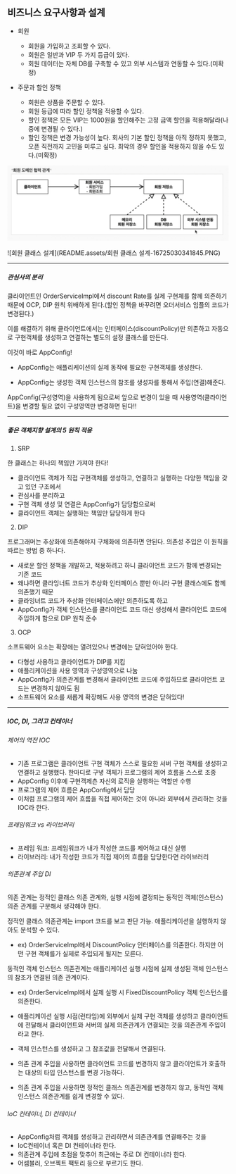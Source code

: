 ## 비즈니스 요구사항과 설계

- 회원
  - 회원을 가입하고 조회할 수 있다.
  - 회원은 일반과 VIP 두 가지 등급이 있다.
  - 회원 데이터는 자체 DB를 구축할 수 있고 외부 시스템과 연동할 수 있다.(미확정)

- 주문과 할인 정책
  - 회원은 상품을 주문할 수 있다.
  - 회원 등급에 따라 할인 정책을 적용할 수 있다.
  - 할인 정책은 모든 VIP는 1000원을 할인해주는 고정 금액 할인을 적용해달라(나중에 변경될 수 있다.)
  - 할인 정책은 변경 가능성이 높다. 회사의 기본 할인 정책을 아직 정하지 못했고, 오픈 직전까지 고민을 미루고 싶다. 최악의 경우 할인을 적용하지 않을 수도 있다.(미확정)

![회원도메인협력관계](README.assets/회원도메인협력관계-16725030223642.PNG)

![회원 클래스 설계](README.assets/회원 클래스 설계-16725030341845.PNG)



---

##### 관심사의 분리

클라이언트인 OrderServiceImpl에서 discount Rate를 실제 구현체를 함께 의존하기 때문에 OCP, DIP 원칙 위배하게 된다.(할인 정책을 바꾸려면 오더서비스 임플의 코드가 변경된다.)



이를 해결하기 위해 클라이언트에서는 인터페이스(discountPolicy)만 의존하고 자동으로 구현객체를 생성하고 연결하는 별도의 설정 클래스를 만든다.



이것이 바로 AppConfig!

- AppConfig는 애플리케이션의 실제 동작에 필요한 구현객체를 생성한다.

- AppConfig는 생성한 객체 인스턴스의 참조를 생성자를 통해서 주입(연결)해준다.



AppConfig(구성영역)을 사용하게 됨으로써 앞으로 변경이 있을 때 사용영역(클라이언트)을 변경할 필요 없이 구성영역만 변경하면 된다!!

---

##### 좋은 객체지향 설계의 5 원칙 적용

1. SRP

한 클래스는 하나의 책임만 가져야 한다!

- 클라이언트 객체가 직접 구현객체를 생성하고, 연결하고 실행하는 다양한 책임을 갖고 있던 구조에서
- 관심사를 분리하고
- 구현 객체 생성 및 연결은 AppConfig가 담당함으로써
- 클라이언트 객체는 실행하는 책임만 담당하게 한다

2. DIP

프로그래머는 추상화에 의존해야지 구체화에 의존하면 안된다. 의존성 주입은 이 원칙을 따르는 방법 중 하나다.

- 새로운 할인 정책을 개발하고, 적용하려고 하니 클라이언트 코드가 함께 변경되는 기존 코드
- 왜냐하면  클라잉너트 코드가 추상화 인터페이스 뿐만 아니라 구현 클래스에도 함께 의존했기 때문
- 클라잉너트 코드가 추상화 인터페이스에만 의존하도록 하고
- AppConfig가 객체 인스턴스를 클라이언트 코드 대신 생성해서 클라이언트 코드에 주입하게 함으로 DIP 원칙 준수

3. OCP

소프트웨어 요소는 확장에는 열려있으나 변경에는 닫혀있어야 한다.

- 다형성 사용하고 클라이언트가 DIP를 지킴
- 애플리케이션을 사용 영역과 구성영역으로 나눔
- AppConfig가 의존관계를 변경해서 클라이언트 코드에 주입하므로 클라이언트 코드는 변경하지 않아도 됨
- 소프트웨어 요소를 새롭게 확장해도 사용 영역의 변경은 닫혀있다!



---

##### IOC, DI, 그리고 컨테이너

###### 제어의 역전  IOC

- 기존 프로그램은 클라이언트 구현 객체가 스스로 필요한 서버 구현 객체를 생성하고 연결하고 실행했다. 한마디로 구녛 객체가 프로그램의 제어 흐름을 스스로 조종
- AppConfig 이후에 구현객제츤 자신의 로직을 실행하는 역할만 수행
- 프로그램의 제어 흐름은 AppConfig에서 담당
- 이처럼 프로그램의 제어 흐름을 직접 제어하는 것이 아니라 외부에서 관리하는 것을 IOC라 한다.



###### 프레임워크 vs 라이브러리

- 프레임 워크: 프레임워크가 내가 작성한 코드를 제어하고 대신 실행
- 라이브러리: 내가 작성한 코드가 직접 제어의 흐름을 담당한다면 라이브러리



###### 의존관계 주입 DI

의존 관계는 정적인 클래스 의존 관계와, 실행 시점에 결정되는 동적인 객체(인스턴스) 의존 관계를 구분해서 생각해야 한다.



정적인 클래스 의존관계는 import 코드를 보고 판단 가능. 애플리케이션을 실행하지 않아도 분석할 수 있다.

- ex) OrderServiceImpl에서 DiscountPolicy 인터페이스를 의존한다. 하지만 어떤 구현 객체를가 실제로 주입되게 될지는 모른다.



동적인 객체 인스턴스 의존관계는 애플리케이션 실행 시점에 실제 생성된 객체 인스턴스의 참조가 연결된 의존 관계이다.

- ex) OrderServiceImpl에서 실제 실행 시 FixedDiscountPolicy 객체 인스턴스를 의존한다.



- 애플리케이션 실행 시점(런타임)에 외부에서 실제 구현 객체를 생성하고 클라이언트에 전달해서 클라이언트와 서버의 실제 의존관계가 연결되는 것을 의존관계 주입이라고 한다.
- 객체 인스턴스를 생성하고 그 참조값을 전달해서 연결된다.
- 의존 관계 주입을 사용하면 클라이언트 코드를 변경하지 않고 클라이언트가 호출하는 대상의 타입 인스턴스를 변경 가능하다.
- 의존 관계 주입을 사용하면 정적인 클래스 의존관계를 변경하지 않고, 동적인 객체 인스턴스 의존관계를 쉽게 변경할 수 있다.



###### IoC 컨테이너, DI 컨테이너

- AppConfig처럼 객체를 생성하고 관리하면서 의존관계를 연결해주는 것을
- IoC컨테이너 혹은 DI 컨테이너라 한다.
- 의존관계 주입에 초점을 맞추어 최근에는 주로 DI 컨테이너라 한다.
- 어셈블러, 오브젝트 팩토리 등으로 부르기도 한다.





